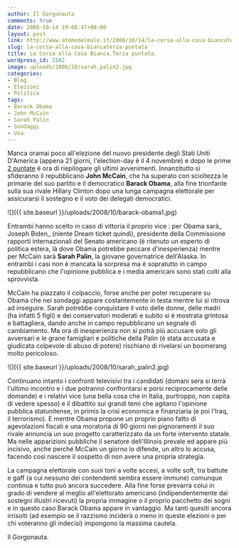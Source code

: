 ```yaml
---
author: Il Gorgonauta
comments: true
date: 2008-10-14 19:08:47+00:00
layout: post
link: http://www.atomodelmale.it/2008/10/14/la-corsa-alla-casa-biancaterza-puntata/
slug: la-corsa-alla-casa-biancaterza-puntata
title: La Corsa alla Casa Bianca.Terza puntata.
wordpress_id: 2542
image: uploads/2008/10/sarah_palin2.jpg
categories:
- Blog
- Elezioni
- Politica
tags:
- Barack Obama
- John McCain
- Sarah Palin
- Sondaggi
- Usa
---
```


Manca oramai poco all'elezione del nuovo presidente degli Stati Uniti D'America (appena 21 giorni, l'election-day è il 4 novembre) e dopo le prime [2 puntate](/2008/02/10/la-corsa-alla-casa-bianca-seconda-puntata.html) è ora di riepilogare gli ultimi avvenimenti. Innanzitutto si sfideranno il repubblicano **John McCain**, che ha superato con scioltezza le primarie del suo partito e il democratico **Barack Obama**, alla fine trionfante sulla sua rivale Hillary Clinton dopo una lunga campagna elettorale per assicurarsi il sostegno e il voto dei delegati democratici.

![]({{ site.baseurl }}/uploads/2008/10/barack-obama1.jpg)

Entrambi hanno scelto in caso di vittoria il proprio vice : per Obama sarà_ Joseph Biden_ (niente Dream ticket quindi), presidente della Commissione rapporti internazionali del Senato americano (è ritenuto un esperto di politica estera, là dove Obama potrebbe peccare d'inesperienza) mentre per McCain sarà **Sarah Palin**, la giovane governatrice dell'Alaska. In entrambi i casi non è mancata la sorpresa ma è sopratutto in campo repubblicano che l'opinione pubblica e i media americani sono stati colti alla sprovvista.

McCain ha piazzato il colpaccio, forse anche per poter recuperare su Obama che nei sondaggi appare costantemente in testa mentre lui si ritrova ad inseguire. Sarah potrebbe conquistare il voto delle donne, delle madri (ha infatti 5 figli) e dei conservatori moderati e subito si è mostrata grintosa e battagliera, dando anche in campo repubblicano un segnale di cambiamento. Ma ora di inesperienza non si potrà più accusare solo gli avversari e le grane famigliari e politiche della Palin (è stata accusata e giudicata colpevole di abuso di potere) rischiano di rivelarsi un boomerang molto pericoloso.

![]({{ site.baseurl }}/uploads/2008/10/sarah_palin2.jpg)

Continuano intanto i confronti televisivi tra i candidati (domani sera si terrà l'ultimo incontro e i due potranno confrontarsi e porsi reciprocamente delle domande) e i relativi vice (una bella cosa che in Italia, purtroppo, non capita di vedere spesso) e il dibattito sui grandi temi che agitano l'opinione pubblica statunitense, in primis la crisi economica e finanziaria (e poi l'Iraq, il terrorismo). E mentre Obama propone un proprio piano fatto di agevolazioni fiscali e una moratoria di 90 giorni nei pignoramenti il suo rivale annuncia un suo progetto caratterizzato da un forte intervento statale. Ma nelle apparizioni pubbliche il senatore dell'Illinois prevale ed appare più incisivo, anche perché McCain un giorno lo difende, un altro lo accusa, facendo così nascere il sospetto di non avere una propria strategia.

La campagna elettorale con suoi toni a volte accesi, a volte soft, tra battute e gaff (a cui nessuno dei contendenti sembra essere immune) comunque continua e tutto può ancora succedere. Alla fine forse prevarrà colui in grado di vendere al meglio all'elettorato americano (indipendentemente dai sostegni illustri ricevuti) la propria immagine o il proprio pacchetto dei sogni e in questo caso Barack Obama appare in vantaggio. Ma tanti quesiti ancora irrisolti (ad esempio se il razzismo inciderà o meno in queste elezioni o per chi voteranno gli indecisi) impongono la massima cautela.

Il Gorgonauta.
